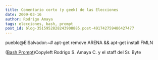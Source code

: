 ```yaml
---
title: Comentario corto (y geek) de las Elecciones
date: 2009-03-16
author: Rodrigo Amaya
tags: elecciones, bash, prompt
post_id: blog-3515952828243908885.post-491742759486427477
---
```


pueblo@ElSalvador:~# apt-get remove ARENA && apt-get install FMLN

([Bash Prompt](https://www.google.com.sv/search?q=bash+prompt))Copyleft Rodrigo S. Amaya C. y el staff del Sr. Byte